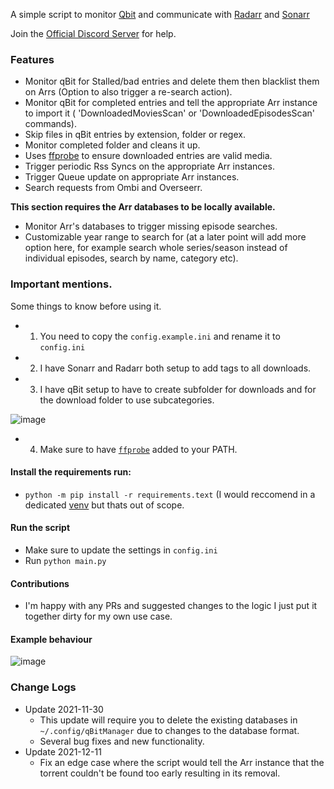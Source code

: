 A simple script to monitor [Qbit](https://github.com/qbittorrent/qBittorrent) and communicate
with [Radarr](https://github.com/Radarr/Radarr) and [Sonarr](https://github.com/Sonarr/Sonarr)

Join the [Official Discord Server](https://discord.gg/FT3puape2A) for help.


### Features
  - Monitor qBit for Stalled/bad entries and delete them then blacklist them on Arrs (Option to also trigger a re-search action).
  - Monitor qBit for completed entries and tell the appropriate Arr instance to import it ( 'DownloadedMoviesScan' or 'DownloadedEpisodesScan' commands).
  - Skip files in qBit entries by extension, folder or regex.
  - Monitor completed folder and cleans it up.
  - Uses [ffprobe](https://github.com/FFmpeg/FFmpeg) to ensure downloaded entries are valid media.
  - Trigger periodic Rss Syncs on the appropriate Arr instances.
  - Trigger Queue update on appropriate Arr instances.
  - Search requests from Ombi and Overseerr.
  
  __This section requires the Arr databases to be locally available.__
  - Monitor Arr's databases to trigger missing episode searches.
  - Customizable year range to search for (at a later point will add more option here, for example search whole series/season instead of individual episodes, search by name, category etc).
  

### Important mentions.

Some things to know before using it.

-
    1. You need to copy the `config.example.ini` and rename it to `config.ini`
-
    2. I have Sonarr and Radarr both setup to add tags to all downloads.
-
    3. I have qBit setup to have to create subfolder for downloads and for the download folder to
       use subcategories.

![image](https://user-images.githubusercontent.com/27962761/139117102-ec1d321a-1e64-4880-8ad1-ee2c9b805f92.png)

-
    4. Make sure to have [`ffprobe`](https://www.ffmpeg.org/download.html) added to your PATH.

#### Install the requirements run:

- `python -m pip install -r requirements.text` (I would reccomend in a
  dedicated [venv](https://docs.python.org/3.3/library/venv.html) but thats out of scope.

#### Run the script

- Make sure to update the settings in `config.ini`
- Run `python main.py`

#### Contributions

- I'm happy with any PRs and suggested changes to the logic I just put it together dirty for my own use case.

#### Example behaviour
![image](https://user-images.githubusercontent.com/27962761/139675283-f1b09955-d9b3-448c-b64c-1de58c1cddcb.png)


### Change Logs
 - Update 2021-11-30 
   - This update will require you to delete the existing databases in `~/.config/qBitManager` due to changes to the database format.
   - Several bug fixes and new functionality.
 - Update 2021-12-11
   - Fix an edge case where the script would tell the Arr instance that the torrent couldn't be found too early resulting in its removal.